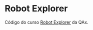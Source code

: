 # Robot Explorer

Código do curso [Robot Explorer](https://www.udemy.com/course/automatizando-testes-de-player-de-musica-com-robot-framework/) da QAx.
